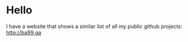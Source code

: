# Hello

I have a website that shows a similar list of all my public github projects: http://ba99.ga
